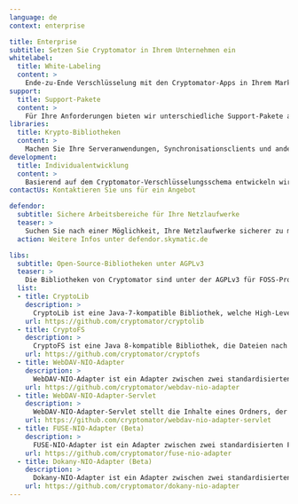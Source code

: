 ```yaml
---
language: de
context: enterprise

title: Enterprise
subtitle: Setzen Sie Cryptomator in Ihrem Unternehmen ein
whitelabel:
  title: White-Labeling
  content: >
    Ende-zu-Ende Verschlüsselung mit den Cryptomator-Apps in Ihrem Markendesign: Wir entwickeln für Sie individuelle Versionen der Apps.
support:
  title: Support-Pakete
  content: >
    Für Ihre Anforderungen bieten wir unterschiedliche Support-Pakete an.
libraries:
  title: Krypto-Bibliotheken
  content: >
    Machen Sie Ihre Serveranwendungen, Synchronisationsclients und andere Systeme sicherer mit der Cryptomator-Technologie: Unsere Bibliotheken lassen sich in viele Anwendungen integrieren.
development:
  title: Individualentwicklung
  content: >
    Basierend auf dem Cryptomator-Verschlüsselungsschema entwickeln wir für Sie individuelle Anwendungen und Systeme.
contactUs: Kontaktieren Sie uns für ein Angebot

defendor:
  subtitle: Sichere Arbeitsbereiche für Ihre Netzlaufwerke
  teaser: >
    Suchen Sie nach einer Möglichkeit, Ihre Netzlaufwerke sicherer zu machen? Da Cryptomator für Cloudspeicher optimiert ist und hauptsächlich von Privatanwendern genutzt wird, bieten wir mit Defendor ein neues Tool für Unternehmen und Teams an. Defendor fügt Sicherheitsfunktionen wie Anti-Malware-Filter, Dateiverschlüsselung, Dateiversionierung und Backups zu Ihren Cloud- oder netzwerkbasierten Dateispeichern hinzu.
  action: Weitere Infos unter defendor.skymatic.de

libs:
  subtitle: Open-Source-Bibliotheken unter AGPLv3
  teaser: >
    Die Bibliotheken von Cryptomator sind unter der AGPLv3 für FOSS-Projekte sowie einer von der LGPL abgeleiteten kommerziellen Lizenz für unabhängige Softwareanbieter und Reseller lizenziert. Wenn Sie diese Bibliotheken in Anwendungen verwenden möchten, die nicht unter der AGPL lizenziert sind, wenden Sie sich bitte an unser <a href="mailto:sales@cryptomator.org">Sales-Team</a>.
  list:
  - title: CryptoLib
    description: >
      CryptoLib ist eine Java-7-kompatible Bibliothek, welche High-Level-API-Funktionen zur Verwendung von nach <a href="/de/security/architecture">Cryptomator-Verschlüsselungsschema</a> verschlüsselten Daten anbietet.
    url: https://github.com/cryptomator/cryptolib
  - title: CryptoFS
    description: >
      CryptoFS ist eine Java 8-kompatible Bibliothek, die Dateien nach dem <a href="/de/security/architecture">Cryptomator-Verschlüsselungsschema</a> ver- und entschlüsselt. CryptoFS implementiert einen <code>java.nio.file.spi.FileSystemProvider</code> gemäß JSR-203. Die Verschlüsselung erfolgt durch Nutzung der Bibliothek CryptoLib.
    url: https://github.com/cryptomator/cryptofs
  - title: WebDAV-NIO-Adapter
    description: >
      WebDAV-NIO-Adapter ist ein Adapter zwischen zwei standardisierten Filesystem-Interfaces. Nach außen („Provided Interface“) wird ein WebDAV-Zugriff auf Dateien („Resources“) und Ordner („Collections“) ermöglicht. Intern („Required Interface“) werden die Zugriffe dann auf ein Java-NIO-Filesystem abgebildet.
    url: https://github.com/cryptomator/webdav-nio-adapter
  - title: WebDAV-NIO-Adapter-Servlet
    description: >
      WebDAV-NIO-Adapter-Servlet stellt die Inhalte eines Ordners, der durch ein <code>java.nio.file.Path</code> spezifiziert, über ein WebDAV-Servlet bereit.
    url: https://github.com/cryptomator/webdav-nio-adapter-servlet
  - title: FUSE-NIO-Adapter (Beta)
    description: >
      FUSE-NIO-Adapter ist ein Adapter zwischen zwei standardisierten Filesystem-Interfaces. Die Bibliothek stellt die Inhalte eines Ordners, der durch ein <code>java.nio.file.Path</code> spezifiziert ist, über ein FUSE-Dateisystem bereit.
    url: https://github.com/cryptomator/fuse-nio-adapter
  - title: Dokany-NIO-Adapter (Beta)
    description: >
      Dokany-NIO-Adapter ist ein Adapter zwischen zwei standardisierten Filesystem-Interfaces. Die Bibliothek stellt die Inhalte eines Ordners, der durch ein <code>java.nio.file.Path</code> spezifiziert ist, über ein Dokany-Dateisystem bereit.
    url: https://github.com/cryptomator/dokany-nio-adapter
---
```

